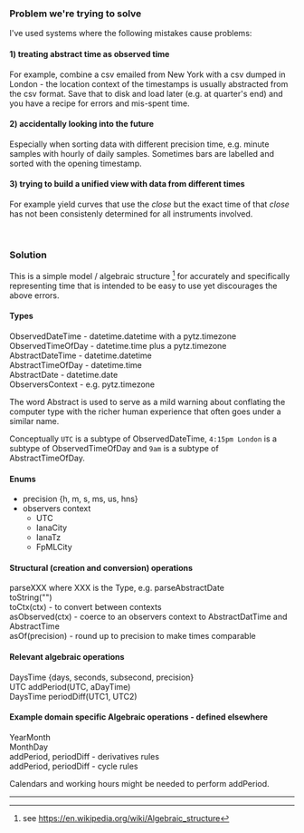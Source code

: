 
### Problem we're trying to solve

I've used systems where the following mistakes cause problems:

#### 1) treating abstract time as observed time 

For example, combine a csv emailed from New York with a csv dumped in London - the 
location context of the timestamps is usually abstracted from the csv format. Save 
that to disk and load later (e.g. at quarter's end) and you have a recipe for errors 
and mis-spent time.

#### 2) accidentally looking into the future
Especially when sorting data with different precision time, e.g. minute samples with 
hourly of daily samples. Sometimes bars are labelled and sorted with the 
opening timestamp.

#### 3) trying to build a unified view with data from different times
For example yield curves that use the *close* but the exact time of that *close* has 
not been consistenly determined for all instruments involved.

<br> 


### Solution

This is a simple model / algebraic structure [^1] for accurately and specifically 
representing time that is intended to be easy to use yet discourages the above errors.

#### Types
ObservedDateTime - datetime.datetime with a pytz.timezone\
ObservedTimeOfDay - datetime.time plus a pytz.timezone\
AbstractDateTime - datetime.datetime\
AbstractTimeOfDay - datetime.time\
AbstractDate - datetime.date\
ObserversContext - e.g. pytz.timezone

The word Abstract is used to serve as a mild warning about conflating the computer 
type with the richer human experience that often goes under a similar name.

Conceptually `UTC` is a subtype of ObservedDateTime, `4:15pm London` is a subtype 
of ObservedTimeOfDay and `9am` is a subtype of AbstractTimeOfDay.

#### Enums
* precision {h, m, s, ms, us, hns}
* observers context
  * UTC
  * IanaCity
  * IanaTz
  * FpMLCity
  
  
#### Structural (creation and conversion) operations
parseXXX where XXX is the Type, e.g. parseAbstractDate\
toString("<format>")\
toCtx(ctx) - to convert between contexts\
asObserved(ctx) - coerce to an observers context to AbstractDatTime and AbstractTime\
asOf(precision) - round up to precision to make times comparable


#### Relevant algebraic operations
DaysTime {days, seconds, subsecond, precision}\
UTC addPeriod(UTC, aDayTime)\
DaysTime periodDiff(UTC1, UTC2)


#### Example domain specific Algebraic operations - defined elsewhere
YearMonth\
MonthDay\
addPeriod, periodDiff - derivatives rules\
addPeriod, periodDiff - cycle rules

Calendars and working hours might be needed to perform addPeriod.

----

[^1]: see https://en.wikipedia.org/wiki/Algebraic_structure




